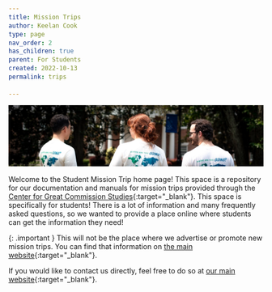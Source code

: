 ```yaml
---
title: Mission Trips
author: Keelan Cook
type: page
nav_order: 2
has_children: true
parent: For Students
created: 2022-10-13
permalink: trips

---
```


![Three Student Banner](/assets/images/tshirt-images/three%20student%20t-shirt%20banner.jpg)


Welcome to the Student Mission Trip home page! This space is a repository for our documentation and manuals for mission trips provided through the [Center for Great Commission Studies](https://thecgcs.org){:target="_blank"}. This space is specifically for students! There is a lot of information and many frequently asked questions, so we wanted to provide a place online where students can get the information they need!

{: .important } This will not be the place where we advertise or promote new mission trips. You can find that information on [the main website](https://thecgcs.org/trips){:target="_blank"}.

If you would like to contact us directly, feel free to do so at [our main website](https://thecgcs.org/contact/){:target="_blank"}.
